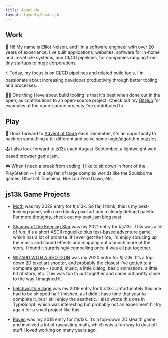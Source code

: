 ```yaml
---
title: About Me
layout: layouts/base.njk
---
```


## Work

👋 Hi! My name is Elliot Nelson, and I'm a software engineer with over 20 years of experience. I've built applications, websites, software for in-home and in-vehicle systems, and CI/CD pipelines, for companies ranging from tiny startups to huge corporations.

⚡ Today, my focus is on CI/CD pipelines and related build tools. I'm passionate about increasing developer productivity through better tooling and processes.

🧑‍💻 One thing I love about build tooling is that it's best when done out in the open, as contributions to an open-source project. Check out my [GitHub](https://github.com/elliot-nelson) for examples of the open-source projects I've contributed to.

## Play

🎄 I look forward to [Advent of Code](https://adventofcode.com/) each December, it's an opportunity to hack on something a bit different and solve some logic/algorithm puzzles.

🕹️ I also look forward to [js13k](https://js13kgames.com/) each August-September, a lightweight web-based browser game jam.

🎮 When I need a break from coding, I like to sit down in front of the PlayStation -- I'm a big fan of large complex worlds like the Soulsborne games, Ghost of Tsushima, Horizon Zero Dawn, etc.

## js13k Game Projects

* [Moth](https://github.com/elliot-nelson/js13k-2022-moth) was my 2022 entry for #js13k. So far, I think, this is my best-looking game, with nice blocky pixel art and a clearly defined palette. For more thoughts, check out my [post-jam blog post](/posts/making-of-js13k-2022-moth/).

* [Shadow of the Keening Star](https://github.com/elliot-nelson/js13k-2021-keening-star) was my 2021 entry for #js13k. This was a lot of fun, it's a short ASCII roguelike plus text-based adventure game, which has a lot of promise. If I ever get the time, I'd enjoy sprucing up the music and sound effects and mapping out a bunch more of the story, I found it surprisingly compelling once it was all put together.

* [WIZARD WITH A SHOTGUN](https://github.com/elliot-nelson/js13k-2020-wizard-with-a-shotgun) was my 2020 entry for #js13k. It’s a top-down 2D pixel art shooter, and probably the closest I’ve gotten to a complete game - sound, music, a little dialog, basic animations, a little bit of story, etc. This was fun to put together and came out pretty close to the way I imagined it.

* [Letchworth Village](https://github.com/elliot-nelson/js13k-2019-letchworth-village) was my 2019 entry for #js13k. Unfortunately this one had to be shipped half-finished, as I didn’t have time that year to complete it, but I still enjoy the aesthetic. I also wrote this one in TypeScript, which was interesting but probably not an experiment I'll try again for a small project like this.

* [Raven](https://github.com/elliot-nelson/js13k-2018-raven) was my 2018 entry for #js13k. It’s a top-down 2D stealth game and involved a lot of raycasting math, which was a fun way to dust off stuff I loved working on many years ago.
